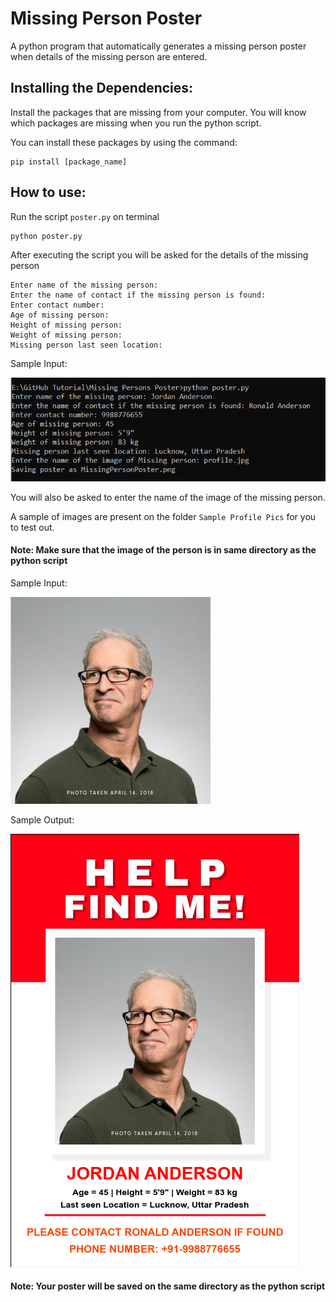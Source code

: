 
# Missing Person Poster
A python program that automatically generates a missing person poster when details of the missing person are entered.
## Installing the Dependencies:
Install the packages that are missing from your computer. You will know which packages are missing when you run the python script.

You can install these packages by using the command:
```
pip install [package_name]
```
## How to use:
Run the script ```poster.py``` on terminal
```
python poster.py
```
After executing the script you will be asked for the details of the missing person
```
Enter name of the missing person:
Enter the name of contact if the missing person is found:
Enter contact number:
Age of missing person:
Height of missing person:
Weight of missing person:
Missing person last seen location:
```
Sample Input:

![Alt text](https://github.com/vibhorkrishna/Python-Scripts/blob/main/Missings%20Person%20Poster/Sample%20Input.PNG?raw=true)

You will also be asked to enter the name of the image of the missing person.

A sample of images are present on the folder ```Sample Profile Pics``` for you to test out.
#### Note: Make sure that the image of the person is in same directory as the python script

Sample Input:

![Alt text](https://github.com/vibhorkrishna/Python-Scripts/blob/main/Missings%20Person%20Poster/Sample%20Profile%20Pics/profile.jpg)

Sample Output:

![Alt text](https://github.com/vibhorkrishna/Python-Scripts/blob/main/Missings%20Person%20Poster/MissingPersonPoster%20-%20Sample%20Output.png)

#### Note: Your poster will be saved on the same directory as the python script
